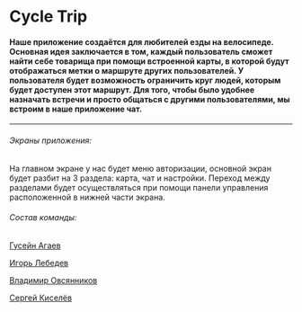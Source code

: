 # Cycle Trip
#### Наше приложение создаётся для любителей езды на велосипеде. Основная идея заключается в том, каждый пользователь сможет найти себе товарища при помощи встроенной карты, в которой будут отображаться метки о маршруте других пользователей. У пользователя будет возможность ограничить круг людей, которым будет доступен этот маршрут. Для того, чтобы было удобнее назначать встречи и просто общаться с другими пользователями, мы встроим в наше приложение чат.
***
###### Экраны приложения:
На главном экране у нас будет меню авторизации, основной экран будет разбит на 3 раздела: карта, чат и настройки. Переход между разделами будет осуществляться при помощи панели управления расположенной в нижней части экрана.

###### Состав команды:
[Гусейн Агаев](https://vk.com/huseyn20)

[Игорь Лебедев](https://vk.com/sidorpirogov)

[Владимир Овсянников](https://vk.com/vovant_t)

[Сергей Киселёв](https://vk.com/s_kiselev1)
